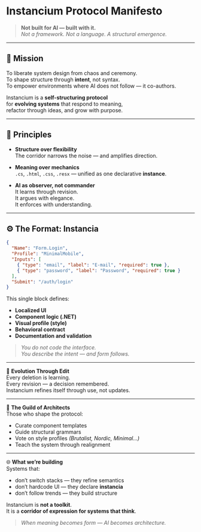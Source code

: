 # Instancium Protocol Manifesto

> **Not built for AI — built with it.**  
> *Not a framework. Not a language. A structural emergence.*

---

## 🎯 Mission

To liberate system design from chaos and ceremony.  
To shape structure through **intent**, not syntax.  
To empower environments where AI does not follow — it co-authors.

Instancium is a **self-structuring protocol**  
for **evolving systems** that respond to meaning,  
refactor through ideas, and grow with purpose.

---

## 📐 Principles

- **Structure over flexibility**  
  The corridor narrows the noise — and amplifies direction.

- **Meaning over mechanics**  
  `.cs`, `.html`, `.css`, `.resx` — unified as one declarative **instance**.

- **AI as observer, not commander**  
  It learns through revision.  
  It argues with elegance.  
  It enforces with understanding.

---

## ⚙️ The Format: Instancia

```json
{
  "Name": "Form.Login",
  "Profile": "MinimalMobile",
  "Inputs": [
    { "type": "email", "label": "E-mail", "required": true },
    { "type": "password", "label": "Password", "required": true }
  ],
  "Submit": "/auth/login"
}
```
This single block defines:

- **Localized UI**  
- **Component logic (.NET)**  
- **Visual profile (style)**  
- **Behavioral contract**  
- **Documentation and validation**

> *You do not code the interface.  
> You describe the intent — and form follows.*

---

🔁 **Evolution Through Edit**  
Every deletion is learning.  
Every revision — a decision remembered.  
Instancium refines itself through use, not updates.

---

🧱 **The Guild of Architects**  
Those who shape the protocol:

- Curate component templates  
- Guide structural grammars  
- Vote on style profiles *(Brutalist, Nordic, Minimal…)*  
- Teach the system through realignment

---

🌐 **What we’re building**  
Systems that:

- don’t switch stacks — they refine semantics  
- don’t hardcode UI — they declare **instancia**  
- don’t follow trends — they build structure

Instancium is **not a toolkit**.  
It is a **corridor of expression for systems that think**.

> *When meaning becomes form — AI becomes architecture.*

